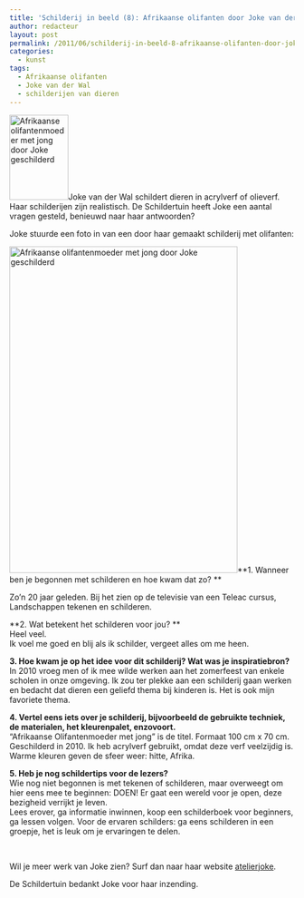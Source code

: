 ```yaml
---
title: 'Schilderij in beeld (8): Afrikaanse olifanten door Joke van der Wal'
author: redacteur
layout: post
permalink: /2011/06/schilderij-in-beeld-8-afrikaanse-olifanten-door-joke-van-der-wal/
categories:
  - kunst
tags:
  - Afrikaanse olifanten
  - Joke van der Wal
  - schilderijen van dieren
---
```

<img class="alignleft size-thumbnail wp-image-2035" title="Afrikaanse olifantenmoeder met jong door Joke geschilderd" src="http://www.schildertuin.nl/wordpress/wp-content/uploads/2011/06/schilderij-van-Joke-104x150.jpg" alt="Afrikaanse olifantenmoeder met jong door Joke geschilderd" width="104" height="150" />Joke van der Wal schildert dieren in acrylverf of olieverf. Haar schilderijen zijn realistisch. De Schildertuin heeft Joke een aantal vragen gesteld, benieuwd naar haar antwoorden?<!--more Lees het interview met Joke->-->

Joke stuurde een foto in van een door haar gemaakt schilderij met olifanten:

<img class="aligncenter size-full wp-image-2035" title="Afrikaanse olifantenmoeder met jong door Joke geschilderd" src="http://www.schildertuin.nl/wordpress/wp-content/uploads/2011/06/schilderij-van-Joke.jpg" alt="Afrikaanse olifantenmoeder met jong door Joke geschilderd" width="403" height="576" />**1. Wanneer ben je begonnen met schilderen en hoe kwam dat zo? **

Zo&#8217;n 20 jaar geleden. Bij het zien op de televisie van een Teleac cursus, Landschappen tekenen en schilderen.

**2. Wat betekent het schilderen voor jou? **  
Heel veel.  
Ik voel me goed en blij als ik schilder, vergeet alles om me heen.

**3. Hoe kwam je op het idee voor dit schilderij? Wat was je inspiratiebron?**  
In 2010 vroeg men of ik mee wilde werken aan het zomerfeest van enkele scholen in onze omgeving. Ik zou ter plekke aan een schilderij gaan werken en bedacht dat dieren een geliefd thema bij kinderen is. Het is ook mijn favoriete thema.

**4. Vertel eens iets over je schilderij, bijvoorbeeld de gebruikte techniek, de materialen, het kleurenpalet, enzovoort.**  
&#8220;Afrikaanse Olifantenmoeder met jong&#8221; is de titel. Formaat 100 cm x 70 cm. Geschilderd in 2010. Ik heb acrylverf gebruikt, omdat deze verf veelzijdig is. Warme kleuren geven de sfeer weer: hitte, Afrika.

**5. Heb je nog schildertips voor de lezers?**  
Wie nog niet begonnen is met tekenen of schilderen, maar overweegt om hier eens mee te beginnen: DOEN! Er gaat een wereld voor je open, deze bezigheid verrijkt je leven.  
Lees erover, ga informatie inwinnen, koop een schilderboek voor beginners, ga lessen volgen. Voor de ervaren schilders: ga eens schilderen in een groepje, het is leuk om je ervaringen te delen.

&nbsp;

Wil je meer werk van Joke zien? Surf dan naar haar website <a title="bekijk het werk van Joke" href="http://atelierjoke.blogspot.com/" target="_blank">atelierjoke</a>.

De Schildertuin bedankt Joke voor haar inzending.